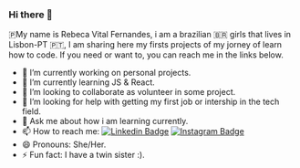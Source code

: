 ### Hi there 👋

🇵My name is Rebeca Vital Fernandes, i am a brazilian 🇧🇷 girls that lives in Lisbon-PT 🇵🇹, I am sharing here my firsts projects of my jorney of learn how to code. If you need or want to, you can reach me in the links below.

- 🔭 I’m currently working on personal projects.
- 🌱 I’m currently learning JS & React.
- 👯 I’m looking to collaborate as volunteer in some project.
- 🤔 I’m looking for help with getting my first job or intership in the tech field. 
- 💬 Ask me about how i am learning currently.
- 📫 How to reach me: [![Linkedin Badge](https://img.shields.io/badge/-LinkedIn-blue?style=flat-square&logo=Linkedin&logoColor=white&link=https://www.linkedin.com/in/rebeca-vital/)](https://www.linkedin.com/in/rebeca-vital/) [![Instagram Badge](https://img.shields.io/badge/-Instagram-violet?style=flat-square&logo=Instagram&logoColor=white&link=https://www.instagram.com/rebeca_vital/)](https://www.instagram.com/rebeca_vital/) 
- 😄 Pronouns: She/Her.
- ⚡ Fun fact: I have a twin sister :).
